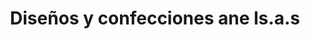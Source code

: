 ---
title: "Diseños y confecciones ane ls.a.s"
url: /santa-rosa-de-viterbo/disenos-y-confecciones-ane-ls-a-s/
shop: Schneiderei
---
